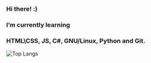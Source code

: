 ### Hi there! :) 
### I’m currently learning 
### HTML\CSS, JS, C#, GNU/Linux, Python and Git.

![Top Langs](https://github-readme-stats.vercel.app/api/top-langs/?username=meltoroun)
